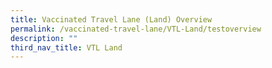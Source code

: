 ```yaml
---
title: Vaccinated Travel Lane (Land) Overview
permalink: /vaccinated-travel-lane/VTL-Land/testoverview
description: ""
third_nav_title: VTL Land
---
```

